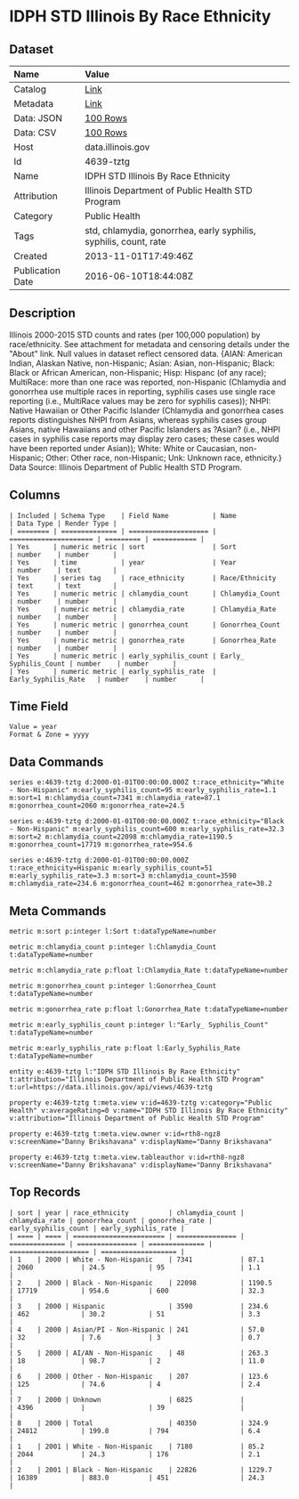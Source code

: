 # IDPH STD Illinois By Race Ethnicity

## Dataset

| Name | Value |
| :--- | :---- |
| Catalog | [Link](https://catalog.data.gov/dataset/idph-std-illinois-by-race-ethnicity-d7c1f) |
| Metadata | [Link](https://data.illinois.gov/api/views/4639-tztg) |
| Data: JSON | [100 Rows](https://data.illinois.gov/api/views/4639-tztg/rows.json?max_rows=100) |
| Data: CSV | [100 Rows](https://data.illinois.gov/api/views/4639-tztg/rows.csv?max_rows=100) |
| Host | data.illinois.gov |
| Id | 4639-tztg |
| Name | IDPH STD Illinois By Race Ethnicity |
| Attribution | Illinois Department of Public Health STD Program |
| Category | Public Health |
| Tags | std, chlamydia, gonorrhea, early syphilis, syphilis, count, rate |
| Created | 2013-11-01T17:49:46Z |
| Publication Date | 2016-06-10T18:44:08Z |

## Description

Illinois 2000-2015 STD counts and rates (per 100,000 population) by race/ethnicity. See attachment for metadata and censoring details under the "About" link.  Null values in dataset reflect censored data.  {AIAN: American Indian, Alaskan Native, non-Hispanic; Asian: Asian, non-Hispanic; Black: Black or African American, non-Hispanic; Hisp: Hispanc (of any race); MultiRace: more than one race was reported, non-Hispanic (Chlamydia and gonorrhea use multiple races in reporting, syphilis cases use single race reporting (i.e., MultiRace values may be zero for syphilis cases)); NHPI: Native Hawaiian or Other Pacific Islander (Chlamydia and gonorrhea cases reports distinguishes NHPI from Asians, whereas syphilis cases group Asians, native Hawaiians and other Pacific Islanders as ?Asian? (i.e., NHPI cases in syphilis case reports may display zero cases; these cases would have been reported under Asian)); White: White or Caucasian, non-Hispanic; Other: Other race, non-Hispanic; Unk: Unknown race, ethnicity.}  Data Source: Illinois Department of Public Health STD Program.

## Columns

```ls
| Included | Schema Type    | Field Name           | Name                  | Data Type | Render Type |
| ======== | ============== | ==================== | ===================== | ========= | =========== |
| Yes      | numeric metric | sort                 | Sort                  | number    | number      |
| Yes      | time           | year                 | Year                  | number    | text        |
| Yes      | series tag     | race_ethnicity       | Race/Ethnicity        | text      | text        |
| Yes      | numeric metric | chlamydia_count      | Chlamydia_Count       | number    | number      |
| Yes      | numeric metric | chlamydia_rate       | Chlamydia_Rate        | number    | number      |
| Yes      | numeric metric | gonorrhea_count      | Gonorrhea_Count       | number    | number      |
| Yes      | numeric metric | gonorrhea_rate       | Gonorrhea_Rate        | number    | number      |
| Yes      | numeric metric | early_syphilis_count | Early_ Syphilis_Count | number    | number      |
| Yes      | numeric metric | early_syphilis_rate  | Early_Syphilis_Rate   | number    | number      |
```

## Time Field

```ls
Value = year
Format & Zone = yyyy
```

## Data Commands

```ls
series e:4639-tztg d:2000-01-01T00:00:00.000Z t:race_ethnicity="White - Non-Hispanic" m:early_syphilis_count=95 m:early_syphilis_rate=1.1 m:sort=1 m:chlamydia_count=7341 m:chlamydia_rate=87.1 m:gonorrhea_count=2060 m:gonorrhea_rate=24.5

series e:4639-tztg d:2000-01-01T00:00:00.000Z t:race_ethnicity="Black - Non-Hispanic" m:early_syphilis_count=600 m:early_syphilis_rate=32.3 m:sort=2 m:chlamydia_count=22098 m:chlamydia_rate=1190.5 m:gonorrhea_count=17719 m:gonorrhea_rate=954.6

series e:4639-tztg d:2000-01-01T00:00:00.000Z t:race_ethnicity=Hispanic m:early_syphilis_count=51 m:early_syphilis_rate=3.3 m:sort=3 m:chlamydia_count=3590 m:chlamydia_rate=234.6 m:gonorrhea_count=462 m:gonorrhea_rate=30.2
```

## Meta Commands

```ls
metric m:sort p:integer l:Sort t:dataTypeName=number

metric m:chlamydia_count p:integer l:Chlamydia_Count t:dataTypeName=number

metric m:chlamydia_rate p:float l:Chlamydia_Rate t:dataTypeName=number

metric m:gonorrhea_count p:integer l:Gonorrhea_Count t:dataTypeName=number

metric m:gonorrhea_rate p:float l:Gonorrhea_Rate t:dataTypeName=number

metric m:early_syphilis_count p:integer l:"Early_ Syphilis_Count" t:dataTypeName=number

metric m:early_syphilis_rate p:float l:Early_Syphilis_Rate t:dataTypeName=number

entity e:4639-tztg l:"IDPH STD Illinois By Race Ethnicity" t:attribution="Illinois Department of Public Health STD Program" t:url=https://data.illinois.gov/api/views/4639-tztg

property e:4639-tztg t:meta.view v:id=4639-tztg v:category="Public Health" v:averageRating=0 v:name="IDPH STD Illinois By Race Ethnicity" v:attribution="Illinois Department of Public Health STD Program"

property e:4639-tztg t:meta.view.owner v:id=rth8-ngz8 v:screenName="Danny Brikshavana" v:displayName="Danny Brikshavana"

property e:4639-tztg t:meta.view.tableauthor v:id=rth8-ngz8 v:screenName="Danny Brikshavana" v:displayName="Danny Brikshavana"
```

## Top Records

```ls
| sort | year | race_ethnicity          | chlamydia_count | chlamydia_rate | gonorrhea_count | gonorrhea_rate | early_syphilis_count | early_syphilis_rate | 
| ==== | ==== | ======================= | =============== | ============== | =============== | ============== | ==================== | =================== | 
| 1    | 2000 | White - Non-Hispanic    | 7341            | 87.1           | 2060            | 24.5           | 95                   | 1.1                 | 
| 2    | 2000 | Black - Non-Hispanic    | 22098           | 1190.5         | 17719           | 954.6          | 600                  | 32.3                | 
| 3    | 2000 | Hispanic                | 3590            | 234.6          | 462             | 30.2           | 51                   | 3.3                 | 
| 4    | 2000 | Asian/PI - Non-Hispanic | 241             | 57.0           | 32              | 7.6            | 3                    | 0.7                 | 
| 5    | 2000 | AI/AN - Non-Hispanic    | 48              | 263.3          | 18              | 98.7           | 2                    | 11.0                | 
| 6    | 2000 | Other - Non-Hispanic    | 207             | 123.6          | 125             | 74.6           | 4                    | 2.4                 | 
| 7    | 2000 | Unknown                 | 6825            |                | 4396            |                | 39                   |                     | 
| 8    | 2000 | Total                   | 40350           | 324.9          | 24812           | 199.8          | 794                  | 6.4                 | 
| 1    | 2001 | White - Non-Hispanic    | 7180            | 85.2           | 2044            | 24.3           | 176                  | 2.1                 | 
| 2    | 2001 | Black - Non-Hispanic    | 22826           | 1229.7         | 16389           | 883.0          | 451                  | 24.3                | 
```